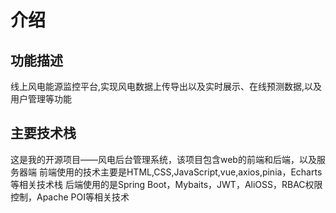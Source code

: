 # 介绍
## 功能描述
线上风电能源监控平台,实现风电数据上传导出以及实时展示、在线预测数据,以及用户管理等功能

## 主要技术栈
这是我的开源项目——风电后台管理系统，该项目包含web的前端和后端，以及服务器端
前端使用的技术主要是HTML,CSS,JavaScript,vue,axios,pinia，Echarts等相关技术栈
后端使用的是Spring Boot，Mybaits，JWT，AliOSS，RBAC权限控制，Apache POI等相关技术

